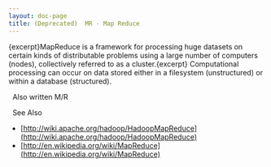 ```yaml
---
layout: doc-page
title: (Deprecated)  MR - Map Reduce
---
```


{excerpt}MapReduce is a framework for processing huge datasets on certain
kinds of distributable problems using a large number of computers (nodes),
collectively referred to as a cluster.{excerpt} Computational processing
can occur on data stored either in a filesystem (unstructured) or within a
database (structured).

&nbsp; Also written M/R


&nbsp; See Also
* [http://wiki.apache.org/hadoop/HadoopMapReduce](http://wiki.apache.org/hadoop/HadoopMapReduce)
* [http://en.wikipedia.org/wiki/MapReduce](http://en.wikipedia.org/wiki/MapReduce)
